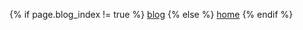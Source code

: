 {% if page.blog_index != true %}
<a href="/blog">blog</a>
{% else %}
<a href="/">home</a>
{% endif %}
